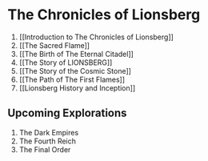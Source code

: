 # The Chronicles of Lionsberg

1. [[Introduction to The Chronicles of Lionsberg]]  
2. [[The Sacred Flame]]  
3. [[The Birth of The Eternal Citadel]]  
4. [[The Story of LIONSBERG]]  
5. [[The Story of the Cosmic Stone]]  
6. [[The Path of The First Flames]]  
7. [[Lionsberg History and Inception]]  

## Upcoming Explorations  

1. The Dark Empires  
2. The Fourth Reich  
3. The Final Order  



